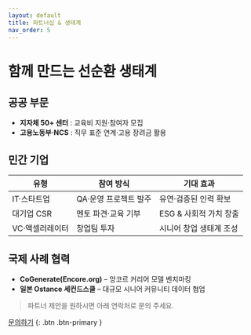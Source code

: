 ```yaml
---
layout: default
title: 파트너십 & 생태계
nav_order: 5
---
```


# 함께 만드는 선순환 생태계

## 공공 부문

* **지자체 50+ 센터** : 교육비 지원·참여자 모집
* **고용노동부·NCS** : 직무 표준 연계·고용 장려금 활용

## 민간 기업

| 유형 | 참여 방식 | 기대 효과 |
|------|-----------|-----------|
| IT·스타트업 | QA·운영 프로젝트 발주 | 유연·검증된 인력 확보 |
| 대기업 CSR | 멘토 파견·교육 기부 | ESG & 사회적 가치 창출 |
| VC·액셀러레이터 | 창업팀 투자 | 시니어 창업 생태계 조성 |

## 국제 사례 협력

* **CoGenerate(Encore.org)** – 앙코르 커리어 모델 벤치마킹
* **일본 Ostance 세컨드스쿨** – 대규모 시니어 커뮤니티 데이터 협업

> 파트너 제안을 원하시면 아래 연락처로 문의 주세요.

[문의하기](contact.md) {: .btn .btn-primary }
